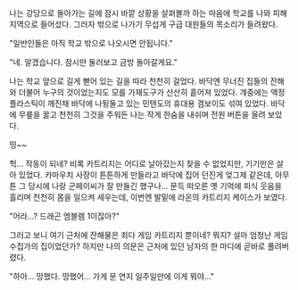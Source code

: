 나는 강당으로 돌아가는 길에 잠시 바깥 상황을 살펴볼까 하는 마음에 학교를 나와 피해 지역으로 들어섰다. 
그러자 밖으로 나가기 무섭게 구급 대원들의 목소리가 들려왔다. 

"일반인들은 아직 학교 밖으로 나오시면 안됩니다." 

"네. 알겠습니다. 잠시만 둘러보고 금방 돌아갈게요." 

나는 학교 앞으로 길게 뻗어 있는 길을 따라 천천히 걸었다. 
바닥엔 무너진 집들의 잔해와 더불어 누구의 것이었는지도 모를 가재도구가 산산히 흩어져 있었다. 걔중에는 액정 플라스틱이 깨진채 바닥에 나뒹둘고 있는 민텐도의 휴대용 겜보이도 섞여 있었다. 
바닥에 무릎을 꿇고 천천히 그것을 주워든 나는 작게 한숨을 내쉬며 전원 버튼을 올려 보았다. 

띵~~ 

헉... 작동이 되네? 비록 카트리지는 어디로 날아갔는지 찾을 수 없었지만, 기기만은 살아 있었다. 
카마우치 사장이 튼튼하게 만들라고 바닥에 집어 던진게 엊그제 같은데, 아무튼 그 당시에 나랑 군페이씨가 잘 만들긴 했구나... 
문득 떠오른 옛 기억에 피식 웃음을 흘리며 천천히 몸을 일으켜 세우는데, 이번엔 발밑에 라온의 카트리지 케이스가 보였다. 

"어라...? 드래곤 엠블렘 1이잖아?" 

그러고 보니 여기 근처에 잔해물은 죄다 게임 카트리지 뿐이네? 뭐지? 
설마 엄청난 게임 수집가의 집이었던가? 하지만 나의 의문은 근처에 있던 남자의 한 마디에 곧바로 풀려버렸다. 

"하아... 망했다. 망했어... 가게 문 연지 일주일만에 이게 뭐야..."
